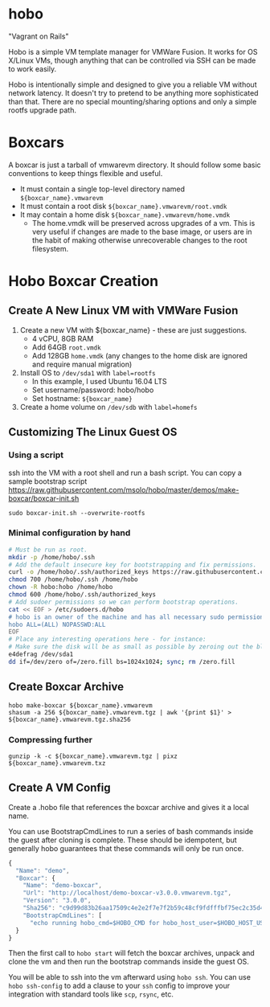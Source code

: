 # hobo
"Vagrant on Rails"

Hobo is a simple VM template manager for VMWare Fusion. It works for OS X/Linux VMs, though anything that can be controlled via SSH can be made to work easily.

Hobo is intentionally simple and designed to give you a reliable VM without network latency. It doesn't try to pretend to be anything more sophisticated than that. There are no special mounting/sharing options and only a simple rootfs upgrade path.

# Boxcars

A boxcar is just a tarball of vmwarevm directory. It should follow some basic conventions to keep things flexible and useful.
* It must contain a single top-level directory named `${boxcar_name}.vmwarevm`
* It must contain a root disk `${boxcar_name}.vmwarevm/root.vmdk`
* It may contain a home disk `${boxcar_name}.vmwarevm/home.vmdk`
  * The home.vmdk will be preserved across upgrades of a vm. This is very useful if changes are made to the base image, or users are in the habit of making otherwise unrecoverable changes to the root filesystem.

# Hobo Boxcar Creation

## Create A New Linux VM with VMWare Fusion
1. Create a new VM with ${boxcar_name} - these are just suggestions.
   * 4 vCPU, 8GB RAM
   * Add 64GB `root.vmdk`
   * Add 128GB `home.vmdk` (any changes to the home disk are ignored and require manual migration)
2. Install OS to `/dev/sda1` with `label=rootfs`
   * In this example, I used Ubuntu 16.04 LTS
   * Set username/password: hobo/hobo
   * Set hostname: `${boxcar_name}`
3. Create a home volume on `/dev/sdb` with `label=homefs`

## Customizing The Linux Guest OS

### Using a script
ssh into the VM with a root shell and run a bash script. You can copy a sample bootstrap script https://raw.githubusercontent.com/msolo/hobo/master/demos/make-boxcar/boxcar-init.sh
```
sudo boxcar-init.sh --overwrite-rootfs
```

### Minimal configuration by hand
```bash
# Must be run as root.
mkdir -p /home/hobo/.ssh
# Add the default insecure key for bootstrapping and fix permissions.
curl -o /home/hobo/.ssh/authorized_keys https://raw.githubusercontent.com/msolo/hobo/master/keys/hobo-bootstrap-insecure.pub
chmod 700 /home/hobo/.ssh /home/hobo
chown -R hobo:hobo /home/hobo
chmod 600 /home/hobo/.ssh/authorized_keys
# Add sudoer permissions so we can perform bootstrap operations.
cat << EOF > /etc/sudoers.d/hobo
# hobo is an owner of the machine and has all necessary sudo permissions.
hobo ALL=(ALL) NOPASSWD:ALL
EOF
# Place any interesting operations here - for instance:
# Make sure the disk will be as small as possible by zeroing out the blocks.
e4defrag /dev/sda1
dd if=/dev/zero of=/zero.fill bs=1024x1024; sync; rm /zero.fill
```

## Create Boxcar Archive
```
hobo make-boxcar ${boxcar_name}.vmwarevm
shasum -a 256 ${boxcar_name}.vmwarevm.tgz | awk '{print $1}' > ${boxcar_name}.vmwarevm.tgz.sha256
```

### Compressing further
```
gunzip -k -c ${boxcar_name}.vmwarevm.tgz | pixz ${boxcar_name}.vmwarevm.txz
```

## Create A VM Config
Create a .hobo file that references the boxcar archive and gives it a local name.

You can use BootstrapCmdLines to run a series of bash commands inside the guest after cloning is complete. These should be idempotent, but generally hobo guarantees that these commands will only be run once.

```javascript
{
  "Name": "demo",
  "Boxcar": {
    "Name": "demo-boxcar",
    "Url": "http://localhost/demo-boxcar-v3.0.0.vmwarevm.tgz",
    "Version": "3.0.0",
    "Sha256": "c9d99d83b26aa17509c4e2e2f7e7f2b59c48cf9fdfffbf75ec2c35d412d87a41",
    "BootstrapCmdLines": [
      "echo running hobo_cmd=$HOBO_CMD for hobo_host_user=$HOBO_HOST_USER"]
  }
}
```
Then the first call to `hobo start` will fetch the boxcar archives, unpack and clone the vm and then run the bootstrap commands inside the guest OS.

You will be able to ssh into the vm afterward using `hobo ssh`. You can use `hobo ssh-config` to add a clause to your `ssh` config to improve your integration with standard tools like `scp`, `rsync`, etc.
